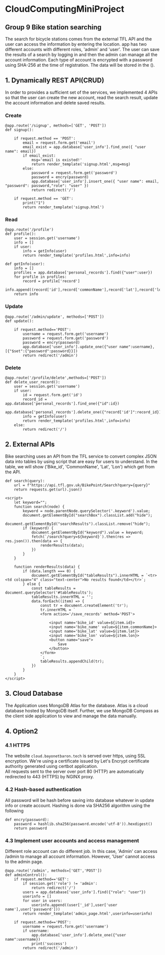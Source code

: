 # CloudComputingMiniProject

## Group 9 Bike station searching

The search for bicycle stations comes from the external TFL API and the user can access the information by entering the location. 
app has two different accounts with different roles, 'admin' and 'user'. The user can save the results of a search by logging in and then the admin can manage all the account information.
Each type of account is encrypted with a password using SHA-256 at the time of registration. The data will be stored in the ().

## 1. Dynamically REST API(CRUD)

In order to provides a sufficient set of the services, we implemented 4 APIs 
so that the user can create the new account, read the search result, 
update the account information and delete saved results.

### Create
```
@app.route('/signup', methods=['GET', 'POST'])
def signup():

	if request.method == 'POST':
		email = request.form.get('email')
		email_exist = app.database['user_info'].find_one({ "user name": email})
		if email_exist:
			msg='email is existed!'
			return render_template('signup.html',msg=msg)
		else:
			password = request.form.get('password')
			password = encry(password)
			app.database['user_info'].insert_one({ "user name": email, "password": password,"role": "user" })
			return redirect('/')

	if request.method == 'GET':
		print("1")
		return render_template('signup.html')
```
### Read

```
@app.route('/profile')
def profile():
	user = session.get('username')
	info = []
	if user:
		info = getInfo(user)
		return render_template('profiles.html',info=info)

def getInfo(user):
	info = []
	profiles = app.database['personal_records'].find({"user":user})
	for profile in profiles:
		record = profile['record']
		info.append((record['id'],record['commonName'],record['lat'],record['lon']))
	return info
```


### Update
```
@app.route('/admin/update', methods=['POST'])
def update():

	if request.method=='POST':
		username = request.form.get('username')
		password = request.form.get('password')
		password = encry(password)
		app.database['user_info'].update_one({"user name":username},[{"$set":{"password":password}}])
		return redirect('/admin')
```
### Delete
```
@app.route('/profile/delete',methods=['POST'])
def delete_user_record():
	user = session.get('username')
	if user:
		id = request.form.get('id')
		record_id = app.database['personal_records'].find_one({"id":id})
		app.database['personal_records'].delete_one({"record['id']":record_id})
		info = getInfo(user)
		return render_template('profiles.html',info=info)
	else:
		return redirect('/')
```
## 2. External APIs

Bike searching uses an API from the TFL service to convert complex JSON data into tables by using script that are easy for users to understand. 
In the table, we will show ('Bike_id', 'CommonName', 'Lat', 'Lon') which get from the API. 

```
def search(query):
    url = f"https://api.tfl.gov.uk/BikePoint/Search?query={query}"
    return requests.get(url).json()

<script>
    let keyword="";
    function search(node) {
        keyword = node.parentNode.querySelector('.keyword').value;
        document.getElementById("searchBox").classList.add("hide");
        document.getElementById("searchResults").classList.remove("hide");
        if (keyword) {
            document.getElementById("keyword").value = keyword;
            fetch(`/search?query=${keyword}`).then(res => res.json()).then(data => {
                renderResults(data);
            })
        }
    }

    function renderResults(data) {
        if (data.length === 0) {
            document.getElementById("tableResults").innerHTML = `<tr><td colspan="4" class="text-center">No results found</td></tr>`;
        } else {
            const tableResults = document.querySelector('#tableResults');
            tableResults.innerHTML = '';
            data.forEach((item) => {
                const tr = document.createElement('tr');
                tr.innerHTML = `
                <form action='/save_records' method='POST'>
                    
                    <input name='bike_id' value=${item.id}>
                    <input name='bike_name' value=${item.commonName}>
                    <input name='bike_lat' value=${item.lat}>
                    <input name='bike_lon' value=${item.lon}>
                    <button name="save">
                        Save
                    </button>
                </form>
                `;
                tableResults.appendChild(tr);
            })
        }
    }
</script>
```





## 3. Cloud Database

The Application uses MongoDB Atlas for the database. Atlas is a cloud database hosted by MongoDB itself. 
Further, we use MongoDB Compass as the client side application to view and manage the data manually.   

## 4. Option2

### 4.1 HTTPS

The website `cloud.bayonetbaron.tech` is served over https, using SSL encryption. We're using a certificate issued by Let's Encrypt certificate authority generated using certbot application.  
All requests sent to the server over port 80 (HTTP) are automatically redirected to 443 (HTTPS) by NGINX proxy.

### 4.2 Hash-based authentication

All password will be hash before saving into database whatever in update info or create account. Hashing is done via SHA256 algorithm using the following 

```
def encry(password):
    password = hashlib.sha256(password.encode('utf-8')).hexdigest()
    return password
```


### 4.3 Implement user accounts and access management

Different role account can do different job. In this case, 'Admin' can access /admin to manage all account information. However, 'User' cannot access to the admin page.

```
@app.route('/admin', methods=['GET','POST'])
def adminControl():
	if request.method=='GET':
		if session.get('role') != 'admin':
			return redirect('/')
		users = app.database['user_info'].find({"role": "user"})
		userinfo = []
		for user in users:			
			userinfo.append((user['_id'],user['user name'],user['password']))
		return render_template('admin_page.html',userinfo=userinfo)

	if request.method=='POST':
		username = request.form.get('username')
		if username:
			app.database['user_info'].delete_one({"user name":username})
			print('success')
		return redirect('/admin')
```







